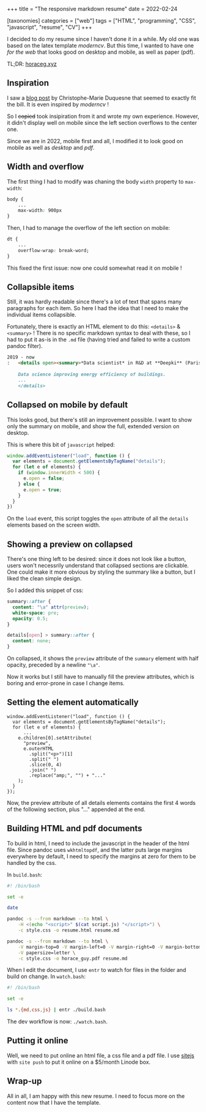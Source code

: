 +++
title = "The responsive markdown resume"
date = 2022-02-24

[taxonomies]
categories = ["web"]
tags = ["HTML", "programming", "CSS", "javascript", "resume", "CV"]
+++

I decided to do my resume since I haven't done it in a while. My old one was based on the latex template _moderncv_. But this time, I wanted to have one _for the web_ that looks good on desktop and mobile, as well as paper (pdf).

TL;DR: [horaceg.xyz](https://horaceg.xyz)

## Inspiration

I saw a [blog post](https://blog.chmd.fr/editing-a-cv-in-markdown-with-pandoc.html) by Christophe-Marie Duquesne that seemed to exactly fit the bill. It is even inspired by _moderncv_ !

So I ~~copied~~ took insipiration from it and wrote my own experience. However, it didn't display well on mobile since the left section overflows to the center one.

Since we are in 2022, mobile first and all, I modified it to look good on mobile as well as _desktop_ and _pdf_.

## Width and overflow

The first thing I had to modify was chaning the body `width` property to `max-width`:

```css
body {
    ...
    max-width: 900px
}
```

Then, I had to manage the overflow of the left section on mobile:

```css
dt {
    ...
    overflow-wrap: break-word;
}
```

This fixed the first issue: now one could somewhat read it on mobile !

## Collapsible items

Still, it was hardly readable since there's a lot of text that spans many paragraphs for each item. So here I had the idea that I need to make the individual items collapsible.

Fortunately, there is exactly an HTML element to do this: `<details>` & `<summary>` ! There is no specific markdown syntax to deal with these, so I had to put it as-is in the `.md` file (having tried and failed to write a custom pandoc filter).

```markdown
2019 - now
:   <details open><summary>*Data scientist* in R&D at **Deepki** (Paris, France)</summary>
    
    Data science improving energy efficiency of buildings.
    ...
    </details>
```

## Collapsed on mobile by default

This looks good, but there's still an improvement possible. I want to show only the summary on mobile, and show the full, extended version on desktop.

This is where this bit of `javascript` helped: 

```js
window.addEventListener("load", function () {
  var elements = document.getElementsByTagName("details");
  for (let e of elements) {
    if (window.innerWidth < 500) {
      e.open = false;
    } else {
      e.open = true;
    }
  }
})
```

On the `load` event, this script toggles the `open` attribute of all the `details` elements based on the screen width.

## Showing a preview on collapsed

There's one thing left to be desired: since it does not look like a button, users won't necessrily understand that collapsed sections are clickable.
One could make it more obvious by styling the summary like a button, but I liked the clean simple design.

So I added this snippet of css:

```css
summary::after {
  content: "\a" attr(preview);
  white-space: pre;
  opacity: 0.5;
}

details[open] > summary::after {
  content: none;
}
```

On collapsed, it shows the `preview` attribute of the `summary` element with half opacity, preceded by a newline `"\a"`.

Now it works but I still have to manually fill the preview attributes, which is boring and error-prone in case I change items.

## Setting the element automatically

```js, hl_lines=5-13
window.addEventListener("load", function () {
  var elements = document.getElementsByTagName("details");
  for (let e of elements) {
      ...
    e.children[0].setAttribute(
      "preview",
      e.outerHTML
        .split("<p>")[1]
        .split(" ")
        .slice(0, 4)
        .join(" ")
        .replace("amp;", "") + "..."
    );
  }
});
```

Now, the preview attribute of all details elements contains the first 4 words of the following section, plus "..." appended at the end.


## Building HTML and pdf documents

To build in html, I need to include the javascript in the header of the html file. Since pandoc uses `wkhtmltopdf`, and the latter puts large margins everywhere by default, I need to specify the margins at zero for them to be handled by the css.

In `build.bash`: 

```bash
#! /bin/bash

set -e

date

pandoc -s --from markdown --to html \
    -H <(echo "<script>" $(cat script.js) "</script>") \
    -c style.css -o resume.html resume.md

pandoc -s --from markdown --to html \
    -V margin-top=0 -V margin-left=0 -V margin-right=0 -V margin-bottom=0 \
    -V papersize=letter \
    -c style.css -o horace_guy.pdf resume.md

```

When I edit the document, I use `entr` to watch for files in the folder and build on change. In `watch.bash`:
```bash
#! /bin/bash

set -e

ls *.{md,css,js} | entr ./build.bash
```

The dev workflow is now: `./watch.bash`.

## Putting it online

Well, we need to put online an html file, a css file and a pdf file. I use [sitejs](https://sitejs.org/) with `site push` to put it online on a $5/month Linode box.

## Wrap-up

All in all, I am happy with this new resume. I need to focus more on the content now that I have the template.
